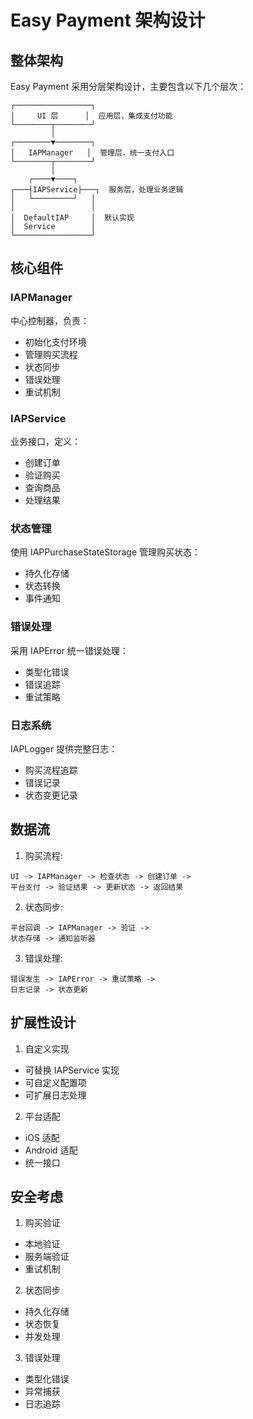 # Easy Payment 架构设计

## 整体架构
Easy Payment 采用分层架构设计，主要包含以下几个层次：
```
┌─────────────────┐
│     UI 层      │  应用层，集成支付功能
└────────┬────────┘
         │
┌────────▼────────┐
│   IAPManager   │  管理层，统一支付入口
└────────┬────────┘
         │
    ┌────▼────┐
┌───┤IAPService├───┐  服务层，处理业务逻辑
│   └─────────┘   │
│                 │
│  DefaultIAP     │  默认实现
│  Service        │
└─────────────────┘
```

## 核心组件

### IAPManager
中心控制器，负责：
- 初始化支付环境
- 管理购买流程
- 状态同步
- 错误处理
- 重试机制

### IAPService
业务接口，定义：
- 创建订单
- 验证购买
- 查询商品
- 处理结果

### 状态管理
使用 IAPPurchaseStateStorage 管理购买状态：
- 持久化存储
- 状态转换
- 事件通知

### 错误处理
采用 IAPError 统一错误处理：
- 类型化错误
- 错误追踪
- 重试策略

### 日志系统
IAPLogger 提供完整日志：
- 购买流程追踪
- 错误记录
- 状态变更记录

## 数据流
1. 购买流程:
```
UI -> IAPManager -> 检查状态 -> 创建订单 -> 
平台支付 -> 验证结果 -> 更新状态 -> 返回结果
```

2. 状态同步:
```
平台回调 -> IAPManager -> 验证 -> 
状态存储 -> 通知监听器
```

3. 错误处理:
```
错误发生 -> IAPError -> 重试策略 -> 
日志记录 -> 状态更新
```

## 扩展性设计
1. 自定义实现
- 可替换 IAPService 实现
- 可自定义配置项
- 可扩展日志处理

2. 平台适配
- iOS 适配
- Android 适配
- 统一接口

## 安全考虑
1. 购买验证
- 本地验证
- 服务端验证
- 重试机制

2. 状态同步
- 持久化存储
- 状态恢复
- 并发处理

3. 错误处理
- 类型化错误
- 异常捕获
- 日志追踪